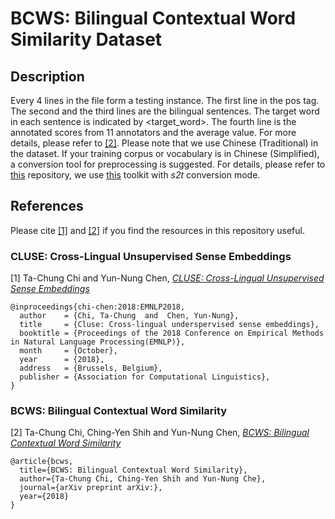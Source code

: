 # BCWS: Bilingual Contextual Word Similarity Dataset

## Description
Every 4 lines in the file form a testing instance.
The first line in the pos tag. 
The second and the third lines are the bilingual sentences. 
The target word in each sentence is indicated by <target\_word>. 
The fourth line is the annotated scores from 11 annotators and the average value. For more details, please refer to [[2]]().
Please note that we use Chinese (Traditional) in the dataset. If your training corpus or vocabulary is in Chinese (Simplified), a conversion tool for preprocessing is suggested.
For details, please refer to [this](https://github.com/MiuLab/CLUSE) repository, we use [this](https://github.com/yichen0831/opencc-python) toolkit with *s2t* conversion mode.

## References
Please cite [[1]](https://arxiv.org/abs/1809.05694) and [[2]]() if you find the resources in this repository useful.

### CLUSE: Cross-Lingual Unsupervised Sense Embeddings

[1] Ta-Chung Chi and Yun-Nung Chen, [*CLUSE: Cross-Lingual Unsupervised Sense Embeddings*](https://arxiv.org/abs/1809.05694)

```
@inproceedings{chi-chen:2018:EMNLP2018,
  author    = {Chi, Ta-Chung  and  Chen, Yun-Nung},
  title     = {Cluse: Cross-lingual underspervised sense embeddings},
  booktitle = {Proceedings of the 2018 Conference on Empirical Methods in Natural Language Processing(EMNLP)},
  month     = {October},
  year      = {2018},
  address   = {Brussels, Belgium},
  publisher = {Association for Computational Linguistics},
}
```

### BCWS: Bilingual Contextual Word Similarity

[2] Ta-Chung Chi, Ching-Yen Shih and Yun-Nung Chen, [*BCWS: Bilingual Contextual Word Similarity*]()

```
@article{bcws,
  title={BCWS: Bilingual Contextual Word Similarity},
  author={Ta-Chung Chi, Ching-Yen Shih and Yun-Nung Che},
  journal={arXiv preprint arXiv:},
  year={2018}
}
```

